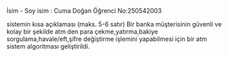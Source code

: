 İsim - Soy isim : Cuma Doğan
Öğrenci No:250542003

sistemin kısa açıklaması (maks. 5-6 satır)
Bir banka müşterisinin güvenli ve kolay bir şekilde atm den para çekme,yatırma,bakiye sorgulama,havale/eft,şifre değiştirme işlemini yapabilmesi için bir atm sistem algoritması geliştirildi.

